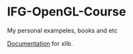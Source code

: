 # IFG-OpenGL-Course
My personal exampeles, books and etc

[Documentation](https://tronche.com/gui/x/xlib/) for xlib.
